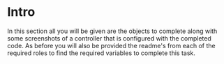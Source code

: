# Intro

In this section all you will be given are the objects to complete along with some screenshots of a controller that is configured with the completed code. As before you will also be provided the readme's from each of the required roles to find the required variables to complete this task.
